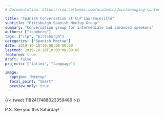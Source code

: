 ```yaml
---
# Documentation: https://sourcethemes.com/academic/docs/managing-content/

title: "Spanish Conversation at CLP Lawrenceville"
subtitle: "Pittsburgh Spanish Meetup Group"
summary: "Conversation group for intermediate and advanced speakers"
authors: ["icaoberg"]
tags: ["clp", "pittsburgh"]
categories: ["Spanish Meetup"]
date: 2019-10-10T10:00:00-00:00
lastmod: 2019-10-10T10:00:00-00:00
featured: true
draft: false
projects: ["latinx", "language"]

image:
  caption: "Meetup"
  focal_point: "Smart"
  preview_only: true
---
```


{{< tweet 1182417488023359489 >}}

P.S. See you this Saturday!
